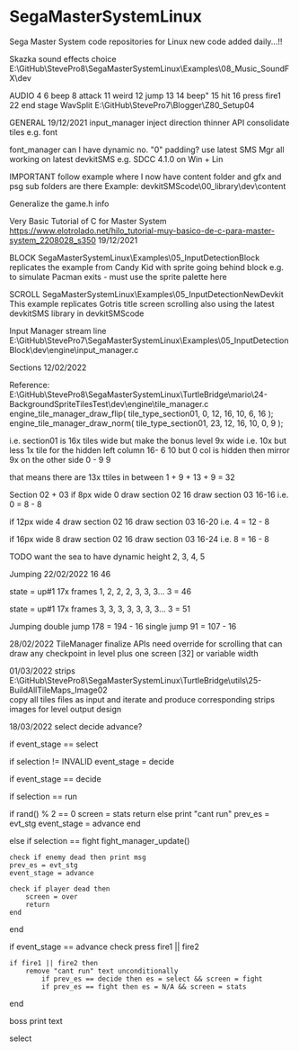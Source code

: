 # SegaMasterSystemLinux
Sega Master System code repositories for Linux
new code added daily...!!

Skazka sound effects choice
E:\GitHub\StevePro8\SegaMasterSystemLinux\Examples\08_Music_SoundFX\dev

AUDIO 
4
6 beep
8	attack
11	weird
12	jump
13 14 beep"
15	hit
16	press fire1
22 end stage
WavSplit
E:\GitHub\StevePro7\Blogger\Z80\_Setup04

GENERAL
19/12/2021
input_manager	inject direction	thinner API
consolidate tiles	e.g. font

font_manager	can I have dynamic no. "0" padding?
use latest SMS Mgr
all working on latest devkitSMS e.g. SDCC 4.1.0
on Win + Lin

IMPORTANT
follow example where I now have content folder
and gfx and psg sub folders are there
Example:
devkitSMScode\00_library\dev\content

Generalize the game.h info


Very Basic Tutorial of C for Master System
https://www.elotrolado.net/hilo_tutorial-muy-basico-de-c-para-master-system_2208028_s350
19/12/2021


BLOCK
SegaMasterSystemLinux\Examples\05_InputDetectionBlock
replicates the example from Candy Kid with sprite going behind block
e.g. to simulate Pacman exits - must use the sprite palette here


SCROLL
SegaMasterSystemLinux\Examples\05_InputDetectionNewDevkit
This example replicates Gotris title screen scrolling
also using the latest devkitSMS library in devkitSMScode


Input Manager	stream line
E:\GitHub\StevePro7\SegaMasterSystemLinux\Examples\05_InputDetectionBlock\dev\engine\input_manager.c


Sections
12/02/2022

Reference:
E:\GitHub\StevePro8\SegaMasterSystemLinux\TurtleBridge\mario\24-BackgroundSpriteTilesTest\dev\engine\tile_manager.c
	engine_tile_manager_draw_flip( tile_type_section01,  0, 12, 16, 10, 6, 16 );
	engine_tile_manager_draw_norm( tile_type_section01, 23, 12, 16, 10, 0, 9 );

i.e.
section01 is 16x tiles wide but make the bonus level 9x wide
i.e. 10x but less 1x tile for the hidden left column 	16- 6	10	but 0 col is hidden
then mirror 9x on the other side						0 - 9	9

that means there are 13x ttiles in between
1 + 9 + 13 + 9 = 32


Section 02 + 03
if 8px wide			 0
draw section 02		16
draw section 03		16-16	i.e.	0 = 8 - 8

if 12px wide		 4
draw section 02		16
draw section 03		16-20	i.e.	4 = 12 - 8

if 16px wide		 8
draw section 02		16
draw section 03		16-24	i.e.	8 = 16 - 8


TODO
want the sea to have dynamic height
2, 3, 4, 5


Jumping
22/02/2022
16	46

state = up#1
17x frames
1, 2, 2, 2, 3, 3, 3... 3 = 46

state = up#1
17x frames
3, 3, 3, 3, 3, 3, 3... 3 = 51


Jumping
double jump	178	= 194 - 16
single jump	 91 = 107 - 16



28/02/2022
TileManager	finalize APIs
need override for scrolling that can draw any checkpoint in level plus one screen [32] or variable width


01/03/2022
strips
E:\GitHub\StevePro8\SegaMasterSystemLinux\TurtleBridge\utils\25-BuildAllTileMaps_Image02\
copy all tiles files as input and iterate and produce corresponding strips images for level output design



18/03/2022
select
decide
advance?

if event_stage == select

if selection != INVALID
event_stage = decide

if event_stage == decide

if selection == run

if rand() % 2 == 0
	screen = stats
	return
else
	print "cant run"
	prev_es = evt_stg
	event_stage =  advance
end

else
if selection == fight
	fight_manager_update()

	check if enemy dead then print msg
	prev_es = evt_stg
	event_stage = advance
	
	check if player dead then
		screen = over
		return
	end
	
end

if event_stage == advance
	check press fire1 || fire2
	

	if fire1 || fire2 then
		remove "cant run" text unconditionally
			if prev_es == decide then es = select && screen = fight
			if prev_es == fight then es = N/A && screen = stats
end




boss
print text

select